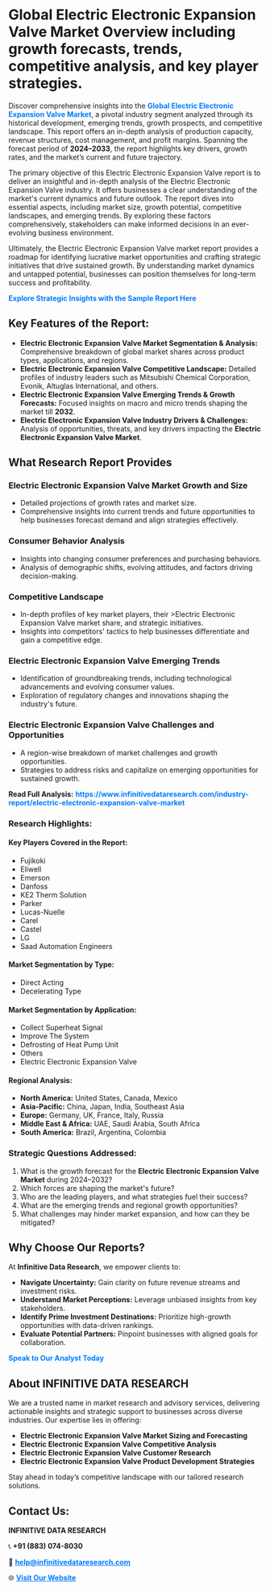 <h1>Global Electric Electronic Expansion Valve Market Overview including growth forecasts, trends, competitive analysis, and key player strategies.</h1>
<p>
Discover comprehensive insights into the 
<a href="https://www.infinitivedataresearch.com/industry-report/electric-electronic-expansion-valve-market" rel="dofollow" style="color: #007BFF; text-decoration: none;"><strong>Global Electric Electronic Expansion Valve Market</strong></a>, a pivotal industry segment analyzed through its historical development, emerging trends, growth prospects, and competitive landscape. This report offers an in-depth analysis of production capacity, revenue structures, cost management, and profit margins. Spanning the forecast period of <strong>2024–2033</strong>, the report highlights key drivers, growth rates, and the market’s current and future trajectory.
</p>
<p>
The primary objective of this Electric Electronic Expansion Valve report is to deliver an insightful and in-depth analysis of the Electric Electronic Expansion Valve industry. It offers businesses a clear understanding of the market's current dynamics and future outlook. The report dives into essential aspects, including market size, growth potential, competitive landscapes, and emerging trends. By exploring these factors comprehensively, stakeholders can make informed decisions in an ever-evolving business environment.
</p>
<p>
Ultimately, the Electric Electronic Expansion Valve market report provides a roadmap for identifying lucrative market opportunities and crafting strategic initiatives that drive sustained growth. By understanding market dynamics and untapped potential, businesses can position themselves for long-term success and profitability.
</p>
<p>
<a href="https://www.infinitivedataresearch.com/request-sample/reportId=107375" style="color: #007BFF; text-decoration: none;"><strong>Explore Strategic Insights with the Sample Report Here</strong></a>
</p>

<h2>Key Features of the Report:</h2>
<ul>
<li><strong>Electric Electronic Expansion Valve Market Segmentation & Analysis:</strong> Comprehensive breakdown of global market shares across product types, applications, and regions.</li>
<li><strong>Electric Electronic Expansion Valve Competitive Landscape:</strong> Detailed profiles of industry leaders such as Mitsubishi Chemical Corporation, Evonik, Altuglas International, and others.</li>
<li><strong>Electric Electronic Expansion Valve Emerging Trends & Growth Forecasts:</strong> Focused insights on macro and micro trends shaping the market till <strong>2032</strong>.</li>
<li><strong>Electric Electronic Expansion Valve Industry Drivers & Challenges:</strong> Analysis of opportunities, threats, and key drivers impacting the <strong>Electric Electronic Expansion Valve Market</strong>.</li>
</ul>

<h2>What Research Report Provides</h2>
<h3>Electric Electronic Expansion Valve Market Growth and Size</h3>
<ul>
<li>Detailed projections of growth rates and market size.</li>
<li>Comprehensive insights into current trends and future opportunities to help businesses forecast demand and align strategies effectively.</li>
</ul>

<h3>Consumer Behavior Analysis</h3>
<ul>
<li>Insights into changing consumer preferences and purchasing behaviors.</li>
<li>Analysis of demographic shifts, evolving attitudes, and factors driving decision-making.</li>
</ul>

<h3>Competitive Landscape</h3>
<ul>
<li>In-depth profiles of key market players, their >Electric Electronic Expansion Valve market share, and strategic initiatives.</li>
<li>Insights into competitors' tactics to help businesses differentiate and gain a competitive edge.</li>
</ul>

<h3>Electric Electronic Expansion Valve Emerging Trends</h3>
<ul>
<li>Identification of groundbreaking trends, including technological advancements and evolving consumer values.</li>
<li>Exploration of regulatory changes and innovations shaping the industry's future.</li>
</ul>

<h3>Electric Electronic Expansion Valve Challenges and Opportunities</h3>
<ul>
<li>A region-wise breakdown of market challenges and growth opportunities.</li>
<li>Strategies to address risks and capitalize on emerging opportunities for sustained growth.</li>
</ul>
<p><strong>Read Full Analysis:</strong> <a href="https://www.infinitivedataresearch.com/industry-report/electric-electronic-expansion-valve-market" rel="dofollow" style="color: #007BFF; text-decoration: none;"><strong>https://www.infinitivedataresearch.com/industry-report/electric-electronic-expansion-valve-market</strong></a></p>
<h3>Research Highlights:</h3>
<h4>Key Players Covered in the Report:</h4>
<ul><li>Fujikoki</li><li>Eliwell</li><li>Emerson</li><li>Danfoss</li><li>KE2 Therm Solution</li><li>Parker</li><li>Lucas-Nuelle</li><li>Carel</li><li>Castel</li><li>LG</li><li>Saad Automation Engineers</li></ul>
<h4>Market Segmentation by Type:</h4>
<ul><li>Direct Acting</li><li>Decelerating Type</li></ul>
<h4>Market Segmentation by Application:</h4>
<ul><li>Collect Superheat Signal</li><li>Improve The System</li><li>Defrosting of Heat Pump Unit</li><li>Others</li><li>Electric Electronic Expansion Valve</li></ul>

<h4>Regional Analysis:</h4>
<ul>
<li><strong>North America:</strong> United States, Canada, Mexico</li>
<li><strong>Asia-Pacific:</strong> China, Japan, India, Southeast Asia</li>
<li><strong>Europe:</strong> Germany, UK, France, Italy, Russia</li>
<li><strong>Middle East & Africa:</strong> UAE, Saudi Arabia, South Africa</li>
<li><strong>South America:</strong> Brazil, Argentina, Colombia</li>
</ul>

<h3>Strategic Questions Addressed:</h3>
<ol>
<li>What is the growth forecast for the <strong>Electric Electronic Expansion Valve Market</strong> during 2024–2032?</li>
<li>Which forces are shaping the market's future?</li>
<li>Who are the leading players, and what strategies fuel their success?</li>
<li>What are the emerging trends and regional growth opportunities?</li>
<li>What challenges may hinder market expansion, and how can they be mitigated?</li>
</ol>

<h2>Why Choose Our Reports?</h2>
<p>At <strong>Infinitive Data Research</strong>, we empower clients to:</p>
<ul>
<li><strong>Navigate Uncertainty:</strong> Gain clarity on future revenue streams and investment risks.</li>
<li><strong>Understand Market Perceptions:</strong> Leverage unbiased insights from key stakeholders.</li>
<li><strong>Identify Prime Investment Destinations:</strong> Prioritize high-growth opportunities with data-driven rankings.</li>
<li><strong>Evaluate Potential Partners:</strong> Pinpoint businesses with aligned goals for collaboration.</li>
</ul>
<p><a href="https://www.infinitivedataresearch.com/industry-report/electric-electronic-expansion-valve-market" rel="dofollow" style="color: #007BFF; text-decoration: none;"><strong>Speak to Our Analyst Today</strong></a></p>

<h2>About INFINITIVE DATA RESEARCH</h2>
<p>We are a trusted name in market research and advisory services, delivering actionable insights and strategic support to businesses across diverse industries. Our expertise lies in offering:</p>
<ul>
<li><strong>Electric Electronic Expansion Valve Market Sizing and Forecasting</strong></li>
<li><strong>Electric Electronic Expansion Valve Competitive Analysis</strong></li>
<li><strong>Electric Electronic Expansion Valve Customer Research</strong></li>
<li><strong>Electric Electronic Expansion Valve Product Development Strategies</strong></li>
</ul>
<p>Stay ahead in today’s competitive landscape with our tailored research solutions.</p>

<h2>Contact Us:</h2>
<p><strong>INFINITIVE DATA RESEARCH</strong></p>
<p>📞 <strong>+91 (883) 074-8030</strong></p>
<p>📧 <strong><a href="mailto:help@infinitivedataresearch.com" style="color: #007BFF;">help@infinitivedataresearch.com</a></strong></p>
<p>🌐 <strong><a href="https://www.infinitivedataresearch.com" rel="dofollow" style="color: #007BFF;">Visit Our Website</a></strong></p>